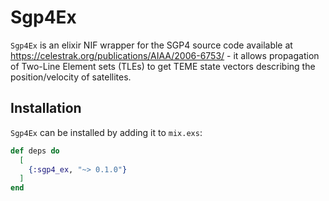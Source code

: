# Sgp4Ex

`Sgp4Ex` is an elixir NIF wrapper for the SGP4 source code available at https://celestrak.org/publications/AIAA/2006-6753/ - it allows propagation of Two-Line Element sets (TLEs) to get TEME state vectors describing the position/velocity of satellites.

## Installation

`Sgp4Ex` can be installed by adding it to `mix.exs`:

```elixir
def deps do
  [
    {:sgp4_ex, "~> 0.1.0"}
  ]
end
```
